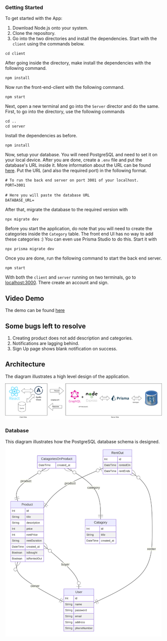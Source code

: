 ### Getting Started

To get started with the App:

1. Download Node.js onto your system.
2. Clone the repository.
3. Go into the two directories and install the dependencies. Start with the `client` using the commands below.

```
cd client
```

After going inside the directory, make install the dependencies with the following command.

```
npm install
```

Now run the front-end-client with the following command.

```
npm start
```

Next, open a new terminal and go into the `Server` director and do the same. First, to go into the directory, use the following commands

```
cd ..
cd server
```

Install the dependencies as before.

```
npm install
```

Now, setup your database. You will need PostgreSQL and need to set it on your local device. After you are done, create a `.env` file and put the database's URL inside it. More information about the URL can be found [here](https://www.prisma.io/docs/concepts/database-connectors/postgresql). Put the URL (and also the required port) in the following format.

```
# To run the back end server on port 3001 of your localhost.
PORT=3001

# Here you will paste the database URL
DATABASE_URL=
```

After that, migrate the database to the required version with

```
npx migrate dev
```

Before you start the application, do note that you will need to create the categories inside the `Category` table. The front end UI has no way to add these categories :)
You can even use Prisma Studio to do this. Start it with

```
npx prisma migrate dev
```

Once you are done, run the following command to start the back end server.

```
npm start
```

With both the `client` and `server` running on two terminals, go to [localhost:3000](http://localhost:3000). There create an account and sign.

## Video Demo

The demo can be found [here](https://drive.google.com/file/d/1dYn-zjO05VbPUEM16YRESVJ1hF_Od5KY/view?usp=sharing)

## Some bugs left to resolve

1. Creating product does not add description and categories.
2. Notifications are lagging behind.
3. Sign Up page shows blank notification on success.

## Architecture

The diagram illustrates a high level design of the application.

![alt text](./TeebayArchitecture.png)

### Database

This diagram illustrates how the PostgreSQL database schema is designed.
![alt text](./prisma-erd.svg)

